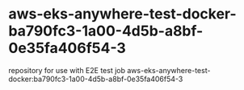 # aws-eks-anywhere-test-docker-ba790fc3-1a00-4d5b-a8bf-0e35fa406f54-3
repository for use with E2E test job aws-eks-anywhere-test-docker:ba790fc3-1a00-4d5b-a8bf-0e35fa406f54-3
